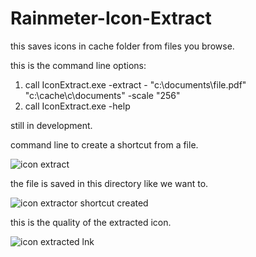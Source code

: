 # Rainmeter-Icon-Extract
this saves icons in cache folder from files you browse.


this is the command line options:

1. call IconExtract.exe -extract - "c:\documents\file.pdf" "c:\cache\c\documents\" -scale "256"
2. call IconExtract.exe -help


still in development.

command line to create a shortcut from a file.

![icon extract](https://user-images.githubusercontent.com/46109964/142717519-fed4c057-1f58-4e97-9bcd-a98058cd6c18.png)

the file is saved in this directory like we want to.

![icon extractor shortcut created](https://user-images.githubusercontent.com/46109964/142717521-420fa8fd-5a1e-41e8-be55-007c719d8932.png)

this is the quality of the extracted icon.

![icon extracted lnk](https://user-images.githubusercontent.com/46109964/142717523-3a641ad2-fab1-4513-9c3e-8ba0600da38e.png)

